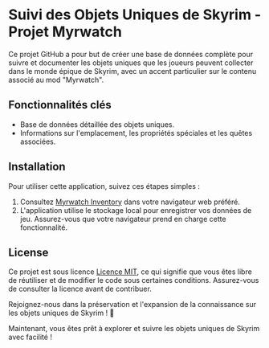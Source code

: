 # Suivi des Objets Uniques de Skyrim - Projet Myrwatch

Ce projet GitHub a pour but de créer une base de données complète pour suivre et documenter les objets uniques que les joueurs peuvent collecter dans le monde épique de Skyrim, avec un accent particulier sur le contenu associé au mod "Myrwatch".

## Fonctionnalités clés
- Base de données détaillée des objets uniques.
- Informations sur l'emplacement, les propriétés spéciales et les quêtes associées.

## Installation
Pour utiliser cette application, suivez ces étapes simples :
1. Consultez [Myrwatch Inventory](https://myrwatch-inventory.netlify.app/) dans votre navigateur web préféré.
2. L'application utilise le stockage local pour enregistrer vos données de jeu. Assurez-vous que votre navigateur prend en charge cette fonctionnalité.

## License
Ce projet est sous licence [Licence MIT](LICENSE), ce qui signifie que vous êtes libre de réutiliser et de modifier le code sous certaines conditions. Assurez-vous de consulter la licence avant de contribuer.

Rejoignez-nous dans la préservation et l'expansion de la connaissance sur les objets uniques de Skyrim ! 🐉

Maintenant, vous êtes prêt à explorer et suivre les objets uniques de Skyrim avec facilité !

